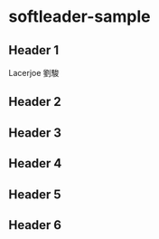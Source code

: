 # softleader-sample

## Header 1
Lacerjoe 劉駿 

## Header 2


## Header 3


## Header 4


## Header 5


## Header 6
